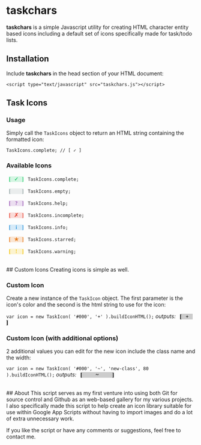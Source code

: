 # taskchars
**taskchars** is a simple Javascript utility for creating HTML character entity based icons including a default set of icons specifically made for task/todo lists.

## Installation
Include **taskchars** in the head section of your HTML document:

	<script type="text/javascript" src="taskchars.js"></script>

## Task Icons

### Usage
Simply call the `TaskIcons` object to return an HTML string containing the formatted icon:

	TaskIcons.complete; // [ ✓ ]

### Available Icons
<span class="char-icon" style="color: rgb(46, 204, 113); font-family: Verdana; font-weight: bold; text-align: center; margin: 0px 7px; background: rgb(213, 245, 227);"><span class="char-icon-bracket">[</span><span class="char-icon-text" style="display: inline-block; width: 30px;">✓</span><span class="char-icon-bracket">]</span></span> `TaskIcons.complete;`

<span class="char-icon" style="color: rgb(149, 165, 166); font-family: Verdana; font-weight: bold; text-align: center; margin: 0px 7px; background: rgb(234, 237, 237);"><span class="char-icon-bracket">[</span><span class="char-icon-text" style="display: inline-block; width: 30px;">&nbsp;</span><span class="char-icon-bracket">]</span></span> `TaskIcons.empty;`

<span class="char-icon" style="color: rgb(155, 89, 182); font-family: Verdana; font-weight: bold; text-align: center; margin: 0px 7px; background: rgb(235, 222, 240);"><span class="char-icon-bracket">[</span><span class="char-icon-text" style="display: inline-block; width: 30px;">?</span><span class="char-icon-bracket">]</span></span> `TaskIcons.help;`

<span class="char-icon" style="color: rgb(231, 76, 60); font-family: Verdana; font-weight: bold; text-align: center; margin: 0px 7px; background: rgb(250, 219, 216);"><span class="char-icon-bracket">[</span><span class="char-icon-text" style="display: inline-block; width: 30px;">✗</span><span class="char-icon-bracket">]</span></span> `TaskIcons.incomplete;`

<span class="char-icon" style="color: rgb(52, 152, 219); font-family: Verdana; font-weight: bold; text-align: center; margin: 0px 7px; background: rgb(214, 234, 248);"><span class="char-icon-bracket">[</span><span class="char-icon-text" style="display: inline-block; width: 30px;">і</span><span class="char-icon-bracket">]</span></span> `TaskIcons.info;`

<span class="char-icon" style="color: rgb(230, 126, 34); font-family: Verdana; font-weight: bold; text-align: center; margin: 0px 7px; background: rgb(250, 229, 211);"><span class="char-icon-bracket">[</span><span class="char-icon-text" style="display: inline-block; width: 30px;">★</span><span class="char-icon-bracket">]</span></span> `TaskIcons.starred;`

<span class="char-icon" style="color: rgb(241, 196, 15); font-family: Verdana; font-weight: bold; text-align: center; margin: 0px 7px; background: rgb(252, 243, 207);"><span class="char-icon-bracket">[</span><span class="char-icon-text" style="display: inline-block; width: 30px;">!</span><span class="char-icon-bracket">]</span></span> `TaskIcons.warning;`

<br>
## Custom Icons
Creating icons is simple as well.  

### Custom Icon
Create a new instance of the `TaskIcon` object.  The first parameter is the icon's color and the second is the html string to use for the icon:

`var icon = new TaskIcon( '#000', '+' ).buildIconHTML();` *outputs:*
<span class="char-icon" style="color: rgb(0, 0, 0); font-family: Verdana; font-weight: bold; text-align: center; margin: 0px 7px; background: rgb(204, 204, 204);"><span class="char-icon-bracket">[</span><span class="char-icon-text" style="display: inline-block; width: 30px;">+</span><span class="char-icon-bracket">]</span></span>

### Custom Icon (with additional options)
2 additional values you can edit for the new icon include the class name and the width:

`var icon = new TaskIcon( '#000', '~', 'new-class', 80 ).buildIconHTML();` *outputs:*
<span class="new-class" style="color: rgb(0, 0, 0); font-family: Verdana; font-weight: bold; text-align: center; margin: 0px 7px; background: rgb(204, 204, 204);"><span class="char-icon-bracket">[</span><span class="char-icon-text" style="display: inline-block; width: 80px;">~</span><span class="char-icon-bracket">]</span></span>

<br>
## About
This script serves as my first venture into using both Git for source control and Github as an web-based gallery for my various projects.  I also specifically made this script to help create an icon library suitable for use within Google App Scripts without having to import images and do a lot of extra unnecessary work.  

If you like the script or have any comments or suggestions, feel free to contact me.
